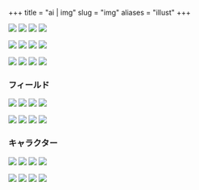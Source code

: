 +++
title = "ai | img"
slug = "img"
aliases = "illust"
+++

<link rel="stylesheet" href="/css/img.css" />

<p class="img-fa-bars"><a href="/ai/img/all"><i class="fas fa-bars"></i></a></p>

![](/img/min/yui_89.webp)
![](/img/min/yui_100.webp)
![](/img/min/yui_28.webp)
![](/img/min/yui_59.webp)

![](/img/min/yui_76.webp)
![](/img/min/yui_77.webp)
![](/img/min/yui_85.webp)
![](/img/min/yui_88.webp)

![](/img/min/yui_90.webp)
![](/img/min/yui_97.webp)
![](/img/min/yui_11.webp)
![](/img/min/yui_15.webp)

### フィールド

![](/img/min/f_02.webp)
![](/img/min/f_04.webp)
![](/img/min/f_05.webp)
![](/img/min/f_06.webp)

![](/img/min/f_07.webp)
![](/img/min/f_08.webp)
![](/img/min/f_09.webp)
![](/img/min/f_13.webp)

### キャラクター

![](/img/min/ai_01.webp)
![](/img/min/c_01.webp)
![](/img/min/c_02.webp)
![](/img/min/c_03.webp)

![](/img/min/c_04.webp)
![](/img/min/c_05.webp)
![](/img/min/c_06.webp)
![](/img/min/c_07.webp)


